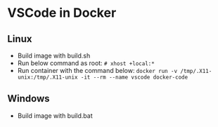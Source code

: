 # VSCode in Docker

## Linux
- Build image with build.sh
- Run below command as root:
  `# xhost +local:*`
- Run container with the command below:
  `docker run -v /tmp/.X11-unix:/tmp/.X11-unix -it --rm --name vscode docker-code`

## Windows
- Build image with build.bat

